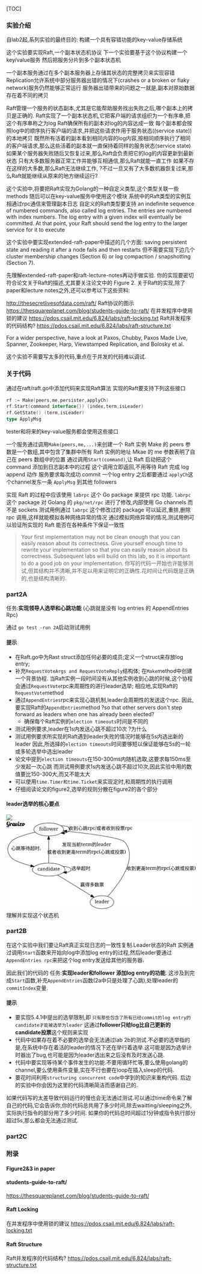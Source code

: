 [TOC]

### 实验介绍

自lab2起,系列实验的最终目的:
构建一个具有容错功能的key-value存储系统

这个实验要实现Raft,一个副本状态机协议
下一个实验要基于这个协议构建一个key/value服务
然后把服务分片到多个副本状态机

一个副本服务通过在多个副本服务器上存储其状态的完整拷贝来实现容错
Replication允许系统中部分服务器出错的情况下(crashes or a broken or flaky network)服务仍然能够正常运行
服务器出错带来的问题之一就是,副本对原始数据存在着不同的拷贝

Raft管理一个服务的状态副本,尤其是它能帮助服务找出失败之后,哪个副本上的拷贝是正确的.
Raft实现了一个副本状态机,它把客户端的请求组织为一个有序串,把这个有序串称之为log
Raft确保所有的副本对log的内容达成一致
每个副本都会按照log中的顺序执行客户端的请求,并把这些请求作用于服务状态((service state))的本地拷贝
既然所有活着的副本看到相同内容的log内容,按相同顺序执行了相同的客户端请求,那么这些活着的副本就一直保持着同样的服务状态(service state)
如果某个服务器失败随后又恢复过来,那么Raft会负责把它的log的内容更新到最新状态
只有大多数服务器正常工作并能够互相通信,那么Raft就能一直工作
如果不存在这样的大多数,那么Raft无法继续工作,
?不过一旦又有了大多数机器恢复过来,那么Raft就能继续从原来的地方继续运行?

这个实验中,将要把Raft实现为Golang的一种自定义类型,这个类型关联一些methods
随后可以在key-value服务中使用这个模块
系统中的Raft类型的实例互相通过rpc通信来管理副本日志
自定义的Raft类型要支持 an indefinite sequence of numbered commands, also called log entries. 
The entries are numbered with index numbers. 
The log entry with a given index will eventually be committed. 
At that point, your Raft should send the log entry to the larger service for it to execute


这个实验中要实现extended-raft-paper中描述的几个方面:
saving persistent state and reading it after a node fails and then restarts
但不需要实现下边几个
cluster membership changes (Section 6) or log compaction / snapshotting (Section 7).

先理解extended-raft-paper和raft-lecture-notes再动手做实验.
你的实现要密切符合论文关于Raft的描述,尤其要关注论文中的 Figure 2.
关于Raft的实现,除了paper和lecture notes之外,还可以参考以下这些资料:

http://thesecretlivesofdata.com/raft/ Raft协议的图示
https://thesquareplanet.com/blog/students-guide-to-raft/
在并发程序中使用锁的建议 
https://pdos.csail.mit.edu/6.824/labs/raft-locking.txt
Raft并发程序的代码结构?
https://pdos.csail.mit.edu/6.824/labs/raft-structure.txt

For a wider perspective, have a look at Paxos, Chubby, Paxos Made Live, Spanner, Zookeeper, Harp, Viewstamped Replication, and Bolosky et al.


这个实验不需要写太多的代码,重点在于并发的代码难以调试.
### 关于代码

通过在raft/raft.go中添加代码来实现Raft算法
实现的Raft要支持下列这些接口
```go
rf := Make(peers,me,persister,applyCh)
rf.Start(command interface{}) (index,term,isLeader)
rf.GetState() (term,isLeader)
type ApplyMsg
```
tester和将来的key-value服务都会使用这些接口

一个服务通过调用`Make(peers,me,...)`来创建一个 Raft 实例
Make 的 peers 参数是一个数组,其中包含了集群中所有 Raft 实例的地址
Mkae 的 me 参数表明了自己在 peers 数组中的位置
通过调用`Start(command)`,让 Raft 启动把这个 command 添加到日志副本中的过程
这个调用立即返回,不用等待 Raft 完成 log append 动作
服务要求每次成功 commit 一个log entry 之后都要通过 `applyCh`这个channel发东一条 `ApplyMsg` 到其他 followers 

实现 Raft 的过程中应该使用 `labrpc` 这个 Go package 来提供 rpc 功能.
`labrpc` 这个 package 对 Golang 的 `pkg/net/rpc` 进行了修改,内部使用 Go channels 而不是 sockets
测试用例通过 `labrpc` 这个修改过的 package 可以延迟,重排,删除 rpc 调用,这样就能模拟各种网络异常的情况
通过模拟网络异常的情况,测试用例可以验证所实现的 Raft 能否在各种条件下保证一致性

 >Your first implementation may not be clean enough that you can easily reason about its correctness. Give yourself enough time to rewrite your implementation so that you can easily reason about its correctness. Subsequent labs will build on this lab, so it is important to do a good job on your implementation.
你写的代码一开始也许能够测试,但其结构并不清晰,并不足以用来证明它的正确性.花时间让代码既是正确的,也是结构清晰的.

### part2A
任务:**实现领导人选举和心跳功能**
(心跳就是没有 log entries 的 AppendEntries Rpc)

通过 `go test -run 2A`启动测试用例

#### 提示
+ 在Raft.go中为Rast struct添加任何必要的成员;定义一个struct来存放log entry;
+ 补充`RequestVoteArgs and RequestVoteReply`结构体;
在`Make`method中创建一个背景协程.
当Raft实例一段时间没有从其他实例收到心跳的时候,这个协程会通过`RequestVote`rpc来周期性的进行leader选举;
相应地,实现Raft的`RequestVote`method
+ 通过`AppendEntries`rpc来实现心跳机制,leader会周期性的发送这个rpc.
因此,要实现Raft的`AppendEntries`method
?so that other servers don't step forward as leaders when one has already been elected?
  - 确保每个Raft实例的`election timeouts`时间是不同的
+ 测试用例要求,leader在1s内发送心跳不超过10次
?为什么
+ 测试用例要求所实现的Raft遇到leader失败的情况时能够在5s内选出新的leader
因此,所选择的`election timeouts`时间要够短以保证能够在5s的一轮或多轮选举中选出leader
+ 论文中提到`election timeouts`在150-300ms内随机选取,这要求每150ms至少发起一次心跳
而测试用例要求1s内发送心跳不超过10次,因此实验中用的数值要比150-300大,而又不能太大
+ 可以使用`time.Timer和time.Ticket`来实现定时,和周期性的执行调用
+ 仔细阅读论文的figure2,选举的规则分散在figure2的各个部分



#### leader选举的核心要点
<img src='https://g.gravizo.com/svg?
 digraph G {
  follower->candidate [label="心跳等待超时,"];
  follower->follower [label="收到心跳rpc/或者收到投票rpc"];  
  candidate->leader[label="赢得多数票"];
  candidate->follower[label="发现当前term的leader\n或者收到更高term的rpc(心跳或投票)"];
  candidate->candidate [label="选举超时"];  
  leader -> follower [label="收到更高term的rpc(心跳或投票)"];
 }
'/>
<img src="raft-role-state.svg">
理解并实现这个状态机
### part2B
在这个实验中我们要让Raft真正实现日志的一致性复制.Leader状态的Raft 实例通过调用`Start`函数来开始向log中添加log entry的过程,然后leader要通过`AppendEntries rpc`来把这个log entry发送给其他的服务器.

因此我们的代码的
任务:**实现leader和follower 添加log entry的功能**.
这涉及到完成`Start`函数,补充`AppendEntries`函数(2a中只是处理了心跳),处理leader的`commitIndex`变量.

#### 提示
+ 要实现5.4.1中提出的选举限制,即
`只有那些包含了所有已经commit的log entry的candidate才能被选举为leader`
这通过**follower只给log比自己更新的candidate投票**这个规则来实现
+ 代码中如果存在着不必要的选举会无法通过lab 2b的测试.不必要的选举指的是,在系统中存在着活的leader的情况下还在举行着选举.这可能是因为选举计时器出了bug,也可能是因为leader选出来之后没有及时发送心跳.
+ 代码中要实现等待某个事件发生的功能.不要用循环忙等,要么使用golang的channel,要么使用条件变量,实在不行也要在loop在插入sleep的代码.
+ 要花时间利用`structuring concurrent code`中学到的知识来重构代码.
后边的实验中你会因为这里的代码清晰简洁而感谢自己的.

如果代码写的太差导致代码运行的慢也会无法通过测试.可以通过time命令来了解自己的代码,它会告诉你,你的代码总共用了多少时间,除去waitting/sleeping之外,实际执行指令的部分用了多少时间.
如果你的代码总时间超过1分钟或指令执行部分超过5s,那么都会无法通过测试.


### part2C
### 附录
#### Figure2&3 in paper

#### students-guide-to-raft/
https://thesquareplanet.com/blog/students-guide-to-raft/
#### Raft Locking 
在并发程序中使用锁的建议 
https://pdos.csail.mit.edu/6.824/labs/raft-locking.txt

#### Raft Structure
Raft并发程序的代码结构?
https://pdos.csail.mit.edu/6.824/labs/raft-structure.txt

